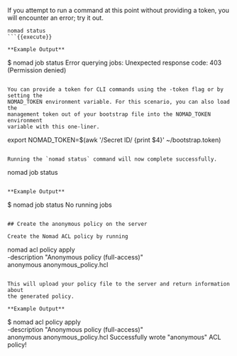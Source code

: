 <!-- markdownlint-disable first-line-h1 -->
If you attempt to run a command at this point without providing a token, you will
encounter an error; try it out.

```
nomad status
```{{execute}}

**Example Output**

```
$ nomad job status
Error querying jobs: Unexpected response code: 403 (Permission denied)
```

You can provide a token for CLI commands using the -token flag or by setting the
NOMAD_TOKEN environment variable. For this scenario, you can also load the
management token out of your bootstrap file into the NOMAD_TOKEN environment
variable with this one-liner.

```
export NOMAD_TOKEN=$(awk '/Secret ID/ {print $4}' ~/bootstrap.token)
```{{execute}}

Running the `nomad status` command will now complete successfully.

```
nomad job status
```{{execute}}

**Example Output**

```
$ nomad job status
No running jobs
```

## Create the anonymous policy on the server

Create the Nomad ACL policy by running

```
nomad acl policy apply \
  -description "Anonymous policy (full-access)" \
  anonymous anonymous_policy.hcl
```{{execute}}

This will upload your policy file to the server and return information about
the generated policy.

**Example Output**

```
$ nomad acl policy apply \
  -description "Anonymous policy (full-access)" \
  anonymous anonymous_policy.hcl
Successfully wrote "anonymous" ACL policy!
```
